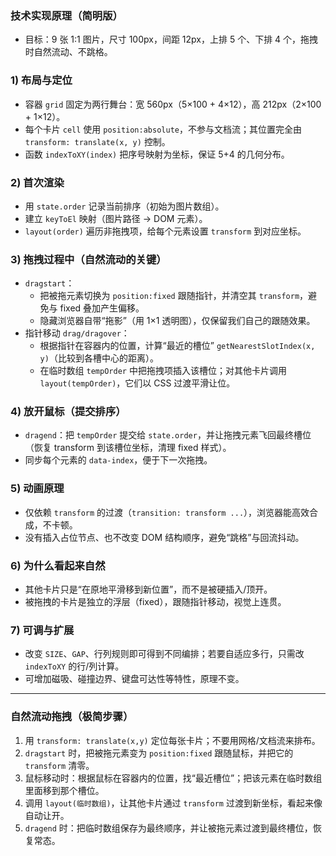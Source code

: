 ### 技术实现原理（简明版）

- 目标：9 张 1:1 图片，尺寸 100px，间距 12px，上排 5 个、下排 4 个，拖拽时自然流动、不跳格。

### 1) 布局与定位
- 容器 `grid` 固定为两行舞台：宽 560px（5×100 + 4×12），高 212px（2×100 + 1×12）。
- 每个卡片 `cell` 使用 `position:absolute`，不参与文档流；其位置完全由 `transform: translate(x, y)` 控制。
- 函数 `indexToXY(index)` 把序号映射为坐标，保证 5+4 的几何分布。

### 2) 首次渲染
- 用 `state.order` 记录当前排序（初始为图片数组）。
- 建立 `keyToEl` 映射（图片路径 → DOM 元素）。
- `layout(order)` 遍历非拖拽项，给每个元素设置 `transform` 到对应坐标。

### 3) 拖拽过程中（自然流动的关键）
- `dragstart`：
  - 把被拖元素切换为 `position:fixed` 跟随指针，并清空其 `transform`，避免与 fixed 叠加产生偏移。
  - 隐藏浏览器自带“拖影”（用 1×1 透明图），仅保留我们自己的跟随效果。
- 指针移动 `drag/dragover`：
  - 根据指针在容器内的位置，计算“最近的槽位” `getNearestSlotIndex(x, y)`（比较到各槽中心的距离）。
  - 在临时数组 `tempOrder` 中把拖拽项插入该槽位；对其他卡片调用 `layout(tempOrder)`，它们以 CSS 过渡平滑让位。

### 4) 放开鼠标（提交排序）
- `dragend`：把 `tempOrder` 提交给 `state.order`，并让拖拽元素飞回最终槽位（恢复 transform 到该槽位坐标，清理 fixed 样式）。
- 同步每个元素的 `data-index`，便于下一次拖拽。

### 5) 动画原理
- 仅依赖 `transform` 的过渡（`transition: transform ...`），浏览器能高效合成，不卡顿。
- 没有插入占位节点、也不改变 DOM 结构顺序，避免“跳格”与回流抖动。

### 6) 为什么看起来自然
- 其他卡片只是“在原地平滑移到新位置”，而不是被硬插入/顶开。
- 被拖拽的卡片是独立的浮层（fixed），跟随指针移动，视觉上连贯。

### 7) 可调与扩展
- 改变 `SIZE`、`GAP`、行列规则即可得到不同编排；若要自适应多行，只需改 `indexToXY` 的行/列计算。
- 可增加磁吸、碰撞边界、键盘可达性等特性，原理不变。

---

### 自然流动拖拽（极简步骤）
1. 用 `transform: translate(x,y)` 定位每张卡片；不要用网格/文档流来排布。
2. `dragstart` 时，把被拖元素变为 `position:fixed` 跟随鼠标，并把它的 `transform` 清零。
3. 鼠标移动时：根据鼠标在容器内的位置，找“最近槽位”；把该元素在临时数组里面移到那个槽位。
4. 调用 `layout(临时数组)`，让其他卡片通过 `transform` 过渡到新坐标，看起来像自动让开。
5. `dragend` 时：把临时数组保存为最终顺序，并让被拖元素过渡到最终槽位，恢复常态。

